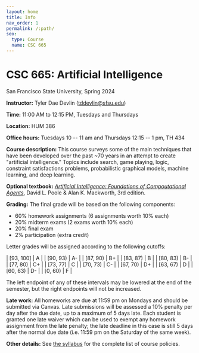 ```yaml
---
layout: home
title: Info
nav_order: 1
permalink: /:path/
seo:
  type: Course
  name: CSC 665
---
```


# CSC 665: Artificial Intelligence
San Francisco State University, Spring 2024

**Instructor:** Tyler Dae Devlin (tddevlin@sfsu.edu)

**Time:** 11:00 AM to 12:15 PM, Tuesdays and Thursdays

**Location:** HUM 386

**Office hours:** Tuesdays 10 -- 11 am and Thursdays 12:15 -- 1 pm, TH 434

**Course description:** This course surveys some of the main techniques that have been developed over the past ~70 years in an attempt to create "artificial intelligence." Topics include search, game playing, logic, constraint satisfactions problems, probabilistic graphical models, machine learning, and deep learning.

**Optional textbook:** [_Artificial Intelligence: Foundations of Compoutational Agents_](https://artint.info/3e/html/ArtInt3e.html), David L. Poole & Alan K. Mackworth, 3rd edition.

**Grading:** The final grade will be based on the following components:
- 60% homework assignments (6 assignments worth 10% each)
- 20% midterm exams (2 exams worth 10% each)
- 20% final exam
- 2% participation (extra credit)

<!-- | 48%  | homework assignments (6 assignments worth 8% each)    |
| 30% | midterm exams (2 exams worth 15% each)     |
| 20%    | final exam    |
| 2% | participation | -->

Letter grades will be assigned according to the following cutoffs:

| [93, 100] |  A |
| [90, 93)  | A- |
| [87, 90)  | B+ |
| [83, 87)  | B  |
| [80, 83)  | B- |
| [77, 80)  | C+ |
| [73, 77)  | C  |
| [70, 73)  | C- |
| [67, 70)  | D+ |
| [63, 67)  | D  |
| [60, 63)  | D- |
| [0, 60)   | F  |

The left endpoint of any of these intervals may be lowered at the end of the semester, but the right endpoints will not be increased.

**Late work:** All homeworks are due at 11:59 pm on Mondays and should be submitted via Canvas. Late submissions will be assessed a 10% penalty per day after the due date, up to a maximum of 5 days late. Each student is granted one late waiver which can be used to exempt any homework assignment from the late penalty; the late deadline in this case is still 5 days after the normal due date (i.e. 11:59 pm on the Saturday of the same week).

**Other details:** See [the syllabus](https://syllabus.sfsu.edu/syllabus/2243-8248/view) for the complete list of course policies.

<!--  
Just the Class is a GitHub Pages template developed for the purpose of quickly deploying course websites. In addition to serving plain web pages and files, it provides a boilerplate for:

- [announcements](announcements.md),
- a [course calendar](calendar.md),
- a [staff](staff.md) page,
- and a weekly [schedule](schedule.md).

Just the Class is a template that extends the popular [Just the Docs](https://github.com/just-the-docs/just-the-docs) theme, which provides a robust and thoroughly-tested foundation for your website. Just the Docs include features such as:

- automatic [navigation structure](https://just-the-docs.github.io/just-the-docs/docs/navigation-structure/),
- instant, full-text [search](https://just-the-docs.github.io/just-the-docs/docs/search/) and page indexing,
- and a set of [UI components](https://just-the-docs.github.io/just-the-docs/docs/ui-components) and authoring [utilities](https://just-the-docs.github.io/just-the-docs/docs/utilities).

## Getting Started

Getting started with Just the Class is simple.

1. Create a [new repository based on Just the Class](https://github.com/kevinlin1/just-the-class/generate).
1. Update `_config.yml` and `README.md` with your course information. [Be sure to update the url and baseurl](https://mademistakes.com/mastering-jekyll/site-url-baseurl/).
1. Configure a [publishing source for GitHub Pages](https://help.github.com/en/articles/configuring-a-publishing-source-for-github-pages). Your course website is now live!
1. Edit and create `.md` [Markdown files](https://guides.github.com/features/mastering-markdown/) to add more content pages.

Just the Class has been used by instructors at Stanford University ([CS 161](https://stanford-cs161.github.io/winter2021/)), UC Berkeley ([Data 100](https://ds100.org/fa21/)), UC Santa Barbara ([CSW8](https://ucsb-csw8.github.io/s22/)), Northeastern University ([CS4530/5500](https://neu-se.github.io/CS4530-CS5500-Spring-2021/)), and Carnegie Mellon University ([17-450/17-950](https://cmu-crafting-software.github.io/)). Share your course website and find more examples in the [show and tell discussion](https://github.com/kevinlin1/just-the-class/discussions/categories/show-and-tell)!

### Local development environment

Just the Class requires no special Jekyll plugins and can run on GitHub Pages' standard Jekyll compiler. To setup a local development environment, clone your template repository and follow the GitHub Docs on [Testing your GitHub Pages site locally with Jekyll](https://docs.github.com/en/pages/setting-up-a-github-pages-site-with-jekyll/testing-your-github-pages-site-locally-with-jekyll).
-->